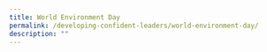```yaml
---
title: World Environment Day
permalink: /developing-confident-leaders/world-environment-day/
description: ""
---
```


